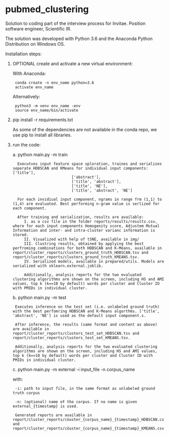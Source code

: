 # pubmed_clustering
Solution to coding part of the interview process for Invitae. Position software engineer, Scientific IR. 

The solution was developed with Python 3.6 and the Anaconda Python Distribution on Windows OS. 

Installation steps:

1. OPTIONAL create and activate a new virtual environment:

    With Anaconda:
    
        conda create -n env_name python=3.6
        activate env_name
        
    Alternatively:
    
        python3 -m venv env_name -env
        source env_name/bin/activate
        
2. pip install -r requirements.txt

    As some of the dependencies are not available in the conda repo, we use pip to install all libraries.

3. run the code:

    a. python main.py -m train
            
         Executves input feature space xploration, traines and serializes seperate HDBSCAN and KMeans for individual input components:['title'],
                                 ['abstract'],
                                 ['title', 'abstract'],
                                 ['title', 'NE'],
                                 ['title', 'abstract', 'NE']
                                 
         For each invidiual input component, ngrams in range frm (1,1) to (1,4) are evaluated. Best performing n-gram value is serlized for each component. 
                                 
         After training and serialization, results are available:
            I. as a csv file in the folder reports/results/results.csv, where for each input components Homogenity score, Adjustem Mutual Information and inter- and intra-cluster varianc information is stored. 
            II. Visualized with help of tSNE, available in img/
            III. Clustring results, obtained by applying the best perfroming combinations for both HDBSCAN and K-Means, available in report/cluster_reports/clusters_ground_truth_HDBSCAN.tsv and report/cluster_reports/clusters_ground_truth_KMEANS.tsv.
            IV. Serialized models, available in prepared/utils. Models are serialized with sklearn.external.joblib.
            
            Additionally, analysis reports for the two evaluated clustering algorithms are shown on the screen, including HS and AMI values, top k (k==10 by default) words per cluster and Cluster ID with PMIDs in individual cluster. 
            
    b. python main.py -m test  
    
        Executes inference on the test set (i.e. unlabeled ground truth) with the best perfomring HDBSCAN and K-Means algorthms. ['title', 'abstract', 'NE'] is used as the default input component.s. 
        
        After inference, the results (same format and content as above) are available in report/cluster_reports/clusters_test_set_HDBSCAN.tsv and report/cluster_reports/clusters_test_set_KMEANS.tsv.
        
        Additionally, analysis reports for the two evaluated clustering algorithms are shown on the screen, including HS and AMI values, top k (k==10 by default) words per cluster and Cluster ID with PMIDs in individual cluster. 
        
    c. python main.py -m external -i input_file -n corpus_name 
     
     with:  
       
        -i: path to input file, in the same format as unlabeled ground truth corpus
        
        -n: (optional) name of the corpus. If no name is given external_{timestamp} is used. 
        
        Generated reports are available in report/cluster_reports/cöuster_{corpus_name}_{timestamp}_HDBSCAN.csv and report/cluster_reports/cöuster_{corpus_name}_{timestamp}_KMEANS.csv. 
        
        
    
            
            
    
    
    
